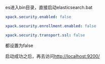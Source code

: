 es进入bin目录，直接启动elasticsearch.bat

```yml
xpack.security.enabled: false

xpack.security.enrollment.enabled: false

xpack.security.transport.ssl: false
```
都设置为false

启动成功之后，再去访问<http://localhost:9200/>